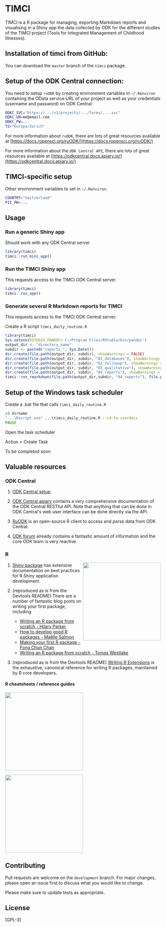 # TIMCI

TIMCI is a R package for managing, exporting Markdown reports and visualising in a Shiny app the data collected by ODK for the different studies of the TIMCI project (Tools for Integrated Management of Childhood Illnesses).

## Installation of timci from GitHub:
You can download the `master` branch of the `timci` package.

## Setup of the ODK Central connection:
You need to setup `ruODK` by creating environment variables in `~/.Renviron` containing the OData service URL of your project as well as your credentials (username and password) on ODK Central:
```bash
ODKC_SVC="https://.../v1/projects/.../forms/....svc"
ODKC_UN=me@email.com
ODKC_PW=...
TZ="Europe/Zurich"
```
For more information about `ruODK`, there are lots of great resources available at [https://docs.ropensci.org/ruODK/](https://docs.ropensci.org/ruODK/)

For more information about the `ODK Central API`, there are lots of great resources available at [https://odkcentral.docs.apiary.io/](https://odkcentral.docs.apiary.io/)

## TIMCI-specific setup
Other environment variables to set in `~/.Renviron`:
```bash
COUNTRY="Switzerland"
PII_PW=...
```
## Usage

### Run a generic Shiny app 
Should work with any ODK Central server
```R
library(timci)
timci::run_mini_app()
```
### Run the TIMCI Shiny app
This requests access to the TIMCI ODK Central server.
```R
library(timci)
timci::run_app()
```

### Generate several R Markdown reports for TIMCI
This requests access to the TIMCI ODK Central server.

Create a R script `timci_daily_routine.R`

```R
library(timci)
Sys.setenv(RSTUDIO_PANDOC='C:/Program Files/RStudio/bin/pandoc')
output_dir <- "directory_name"
subdir <- paste0("reports_", Sys.Date())
dir.create(file.path(output_dir, subdir), showWarnings = FALSE)
dir.create(file.path(output_dir, subdir, "01_databases"), showWarnings = FALSE)
dir.create(file.path(output_dir, subdir, "02_followup"), showWarnings = FALSE)
dir.create(file.path(output_dir, subdir, "03_qualitative"), showWarnings = FALSE)
dir.create(file.path(output_dir, subdir, "04_reports"), showWarnings = FALSE)
timci::run_rmarkdown(file.path(output_dir,subdir, "04_reports"), file.path(output_dir, subdir, "participants.zip"), file.path(output_dir, subdir, "01_databases"), file.path(output_dir, subdir, "02_followup"), file.path(output_dir, subdir, "03_qualitative")
```
## Setup of the Windows task scheduler
Create a .bat file that calls `timci_daily_routine.R`
```bat
cd dirname
"...\Rscript.exe" ...\timci_daily_routine.R --cd-to-userdocs
PAUSE
```

Open the task scheduler

Action > Create Task

To be completed soon

## Valuable resources

### ODK Central

1. [ODK Central setup](https://docs.getodk.org/central-setup/)

2. [ODK Central apiary](https://odkcentral.docs.apiary.io/) contains a very comprehensive documentation of the ODK Central RESTful API. Note that anything that can be done in ODK Central's web user interface can be done directly via the API.

3. [RuODK](https://docs.ropensci.org/ruODK/) is an open-source R client to access and parse data from ODK Central.

4. [ODK forum](https://forum.getodk.org/) already contains a fantastic amount of information and the core ODK team is very reactive.

### R

<a href="https://shiny.rstudio.com/articles/"><img src="http://r-pkgs.org/images/cover.png" height="252" align = "right"/></a>

1. [Shiny package](https://shiny.rstudio.com/articles/) has extensive documentation on best practices for R Shiny application development.

2. (reproduced as is from the Devtools README) There are a number of fantastic blog posts on writing your first package, including
   - [Writing an R package from scratch - Hilary Parker](https://hilaryparker.com/2014/04/29/writing-an-r-package-from-scratch/)
   - [How to develop good R packages - Maëlle Salmon](http://www.masalmon.eu/2017/12/11/goodrpackages/)
   - [Making your first R package - Fong Chun Chan](http://tinyheero.github.io/jekyll/update/2015/07/26/making-your-first-R-package.html)
   - [Writing an R package from scratch - Tomas Westlake](https://r-mageddon.netlify.com/post/writing-an-r-package-from-scratch/)

3. (reproduced as is from the Devtools README) [Writing R Extensions](https://cran.r-project.org/doc/manuals/r-release/R-exts.html) is
   the exhaustive, canonical reference for writing R packages, maintained by R core developers.

#### R cheatsheets / reference guides
<a href="https://rawgit.com/rstudio/cheatsheets/master/package-development.pdf"><img src="https://raw.githubusercontent.com/batpigandme/cheatsheets/1c942c36846559b3e8efbd40d023bc351aeed6ba/pngs/thumbnails/package-development-thumbs.png" height="252"/></a>

<a href="https://www.rstudio.com/wp-content/uploads/2015/03/rmarkdown-reference.pdf"><img src="https://www.rstudio.com/wp-content/uploads/2015/03/rmarkdown-reference-guide.png" height="252"/></a>

## Contributing
Pull requests are welcome on the `development` branch. For major changes, please open an issue first to discuss what you would like to change.

Please make sure to update tests as appropriate.

## License
[GPL-3]
